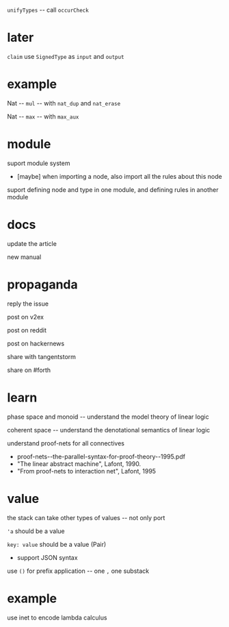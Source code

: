 `unifyTypes` -- call `occurCheck`

# later

`claim` use `SignedType` as `input` and `output`

# example

Nat -- `mul` -- with `nat_dup` and `nat_erase`

Nat -- `max` -- with `max_aux`

# module

suport module system

- [maybe] when importing a node, also import all the rules about this node

suport defining node and type in one module, and defining rules in another module

# docs

update the article

new manual

# propaganda

reply the issue

post on v2ex

post on reddit

post on hackernews

share with tangentstorm

share on #forth

# learn

phase space and monoid -- understand the model theory of linear logic

coherent space -- understand the denotational semantics of linear logic

understand proof-nets for all connectives

- proof-nets--the-parallel-syntax-for-proof-theory--1995.pdf
- "The linear abstract machine", Lafont, 1990.
- "From proof-nets to interaction net", Lafont, 1995

# value

the stack can take other types of values -- not only port

`'a` should be a value

`key: value` should be a value (Pair)

- support JSON syntax

use `()` for prefix application -- one `,` one substack

# example

use inet to encode lambda calculus
